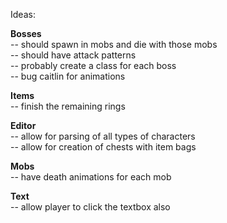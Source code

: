 Ideas:

<b>Bosses</b><br>
-- should spawn in mobs and die with those mobs<br>
-- should have attack patterns<br>
-- probably create a class for each boss<br>
-- bug caitlin for animations<br>

<b>Items</b><br>
-- finish the remaining rings<br>

<b>Editor</b><br>
-- allow for parsing of all types of characters<br>
-- allow for creation of chests with item bags<br>
  
<b>Mobs</b><br>
-- have death animations for each mob<br>
  
<b>Text</b><br>
-- allow player to click the textbox also
